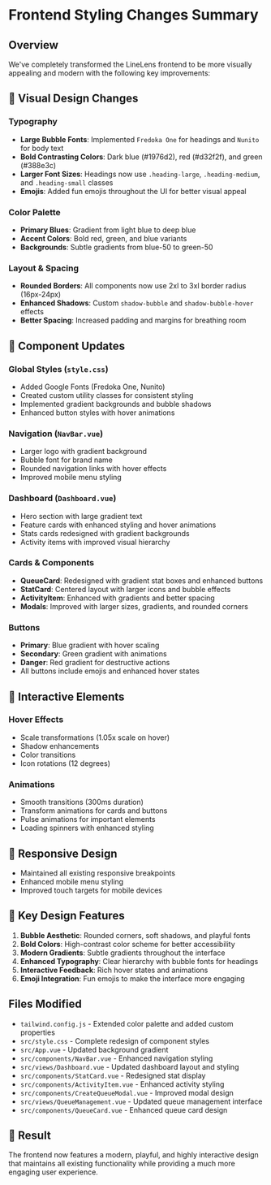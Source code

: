 # Frontend Styling Changes Summary

## Overview
We've completely transformed the LineLens frontend to be more visually appealing and modern with the following key improvements:

## 🎨 Visual Design Changes

### Typography
- **Large Bubble Fonts**: Implemented `Fredoka One` for headings and `Nunito` for body text
- **Bold Contrasting Colors**: Dark blue (#1976d2), red (#d32f2f), and green (#388e3c)
- **Larger Font Sizes**: Headings now use `.heading-large`, `.heading-medium`, and `.heading-small` classes
- **Emojis**: Added fun emojis throughout the UI for better visual appeal

### Color Palette
- **Primary Blues**: Gradient from light blue to deep blue
- **Accent Colors**: Bold red, green, and blue variants
- **Backgrounds**: Subtle gradients from blue-50 to green-50

### Layout & Spacing
- **Rounded Borders**: All components now use 2xl to 3xl border radius (16px-24px)
- **Enhanced Shadows**: Custom `shadow-bubble` and `shadow-bubble-hover` effects
- **Better Spacing**: Increased padding and margins for breathing room

## 🔧 Component Updates

### Global Styles (`style.css`)
- Added Google Fonts (Fredoka One, Nunito)
- Created custom utility classes for consistent styling
- Implemented gradient backgrounds and bubble shadows
- Enhanced button styles with hover animations

### Navigation (`NavBar.vue`)
- Larger logo with gradient background
- Bubble font for brand name
- Rounded navigation links with hover effects
- Improved mobile menu styling

### Dashboard (`Dashboard.vue`)
- Hero section with large gradient text
- Feature cards with enhanced styling and hover animations
- Stats cards redesigned with gradient backgrounds
- Activity items with improved visual hierarchy

### Cards & Components
- **QueueCard**: Redesigned with gradient stat boxes and enhanced buttons
- **StatCard**: Centered layout with larger icons and bubble effects
- **ActivityItem**: Enhanced with gradients and better spacing
- **Modals**: Improved with larger sizes, gradients, and rounded corners

### Buttons
- **Primary**: Blue gradient with hover scaling
- **Secondary**: Green gradient with animations
- **Danger**: Red gradient for destructive actions
- All buttons include emojis and enhanced hover states

## 🎯 Interactive Elements

### Hover Effects
- Scale transformations (1.05x scale on hover)
- Shadow enhancements
- Color transitions
- Icon rotations (12 degrees)

### Animations
- Smooth transitions (300ms duration)
- Transform animations for cards and buttons
- Pulse animations for important elements
- Loading spinners with enhanced styling

## 📱 Responsive Design
- Maintained all existing responsive breakpoints
- Enhanced mobile menu styling
- Improved touch targets for mobile devices

## 🎨 Key Design Features

1. **Bubble Aesthetic**: Rounded corners, soft shadows, and playful fonts
2. **Bold Colors**: High-contrast color scheme for better accessibility
3. **Modern Gradients**: Subtle gradients throughout the interface
4. **Enhanced Typography**: Clear hierarchy with bubble fonts for headings
5. **Interactive Feedback**: Rich hover states and animations
6. **Emoji Integration**: Fun emojis to make the interface more engaging

## Files Modified
- `tailwind.config.js` - Extended color palette and added custom properties
- `src/style.css` - Complete redesign of component styles
- `src/App.vue` - Updated background gradient
- `src/components/NavBar.vue` - Enhanced navigation styling
- `src/views/Dashboard.vue` - Updated dashboard layout and styling
- `src/components/StatCard.vue` - Redesigned stat display
- `src/components/ActivityItem.vue` - Enhanced activity styling
- `src/components/CreateQueueModal.vue` - Improved modal design
- `src/views/QueueManagement.vue` - Updated queue management interface
- `src/components/QueueCard.vue` - Enhanced queue card design

## 🚀 Result
The frontend now features a modern, playful, and highly interactive design that maintains all existing functionality while providing a much more engaging user experience.
